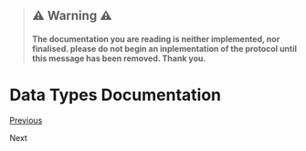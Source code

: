 > ## :warning: Warning :warning:
> #### The documentation you are reading is neither implemented, nor finalised. please do not begin an inplementation of the protocol until this message has been removed. Thank you.

# Data Types Documentation

[Previous](ops.md)

Next